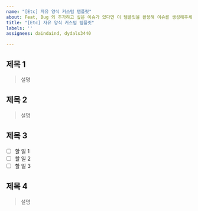 ```yaml
---
name: "[Etc] 자유 양식 커스텀 템플릿"
about: Feat, Bug 외 추가하고 싶은 이슈가 있다면 이 템플릿을 활용해 이슈를 생성해주세요!
title: "[Etc] 자유 양식 커스텀 템플릿"
labels: ''
assignees: daindaind, dydals3440

---
```


## 제목 1
> 설명

## 제목 2
> 설명

## 제목 3
- [ ] 할 일 1
- [ ] 할 일 2
- [ ] 할 일 3

## 제목 4
> 설명
